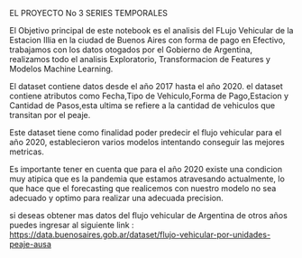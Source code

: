 EL PROYECTO No 3 SERIES TEMPORALES


El Objetivo principal de este notebook es el analisis del FLujo Vehicular de la Estacion Illia en la ciudad de Buenos Aires con forma de pago en Efectivo,
trabajamos con los datos otogados por  el Gobierno de Argentina, realizamos todo el analisis Exploratorio, Transformacion de Features y Modelos Machine Learning.

El dataset contiene datos desde el año 2017  hasta el año 2020.
el dataset contiene atributos como Fecha,Tipo de Vehiculo,Forma de Pago,Estacion y Cantidad de Pasos,esta ultima se refiere a la cantidad de vehiculos que transitan por el peaje.

Este dataset tiene como finalidad poder predecir el flujo vehicular para el año 2020, establecieron varios modelos intentando conseguir las mejores metricas.

Es importante tener en cuenta que para el año 2020 existe una condicion muy atipica que es la pandemia que estamos atravesando actualmente, lo que hace que el forecasting que realicemos con nuestro modelo no sea adecuado y optimo para realizar una adecuada precision. 

si deseas obtener mas datos del flujo vehicular de Argentina de otros años puedes ingresar al siguiente link : https://data.buenosaires.gob.ar/dataset/flujo-vehicular-por-unidades-peaje-ausa


